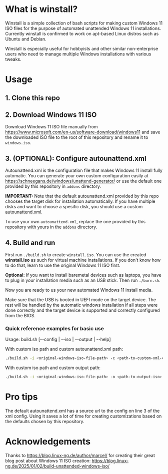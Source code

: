 # What is winstall?
Winstall is a simple collection of bash scripts for making custom Windows 11 ISO files for the purpose of automated unattended Windows 11 installations.
Currently winstall is confirmed to work on apt-based Linux distros such as Ubuntu and Debian.

Winstall is especially useful for hobbyists and other similar non-enterprise users who need to manage multiple Windows installations with various tweaks.

# Usage
## 1. Clone this repo

## 2. Download Windows 11 ISO
Download Windows 11 ISO file manually from https://www.microsoft.com/en-us/software-download/windows11 and save the downloaded ISO file to the root of this repository and rename it to `windows.iso`.

## 3. (OPTIONAL): Configure autounattend.xml
Autounattend.xml is the configuration file that makes Windows 11 install fully automatic.
You can generate your own custom configuration easily at https://schneegans.de/windows/unattend-generator/ or use the default one provided by this repository in `addons` directory.

**IMPORTANT:** Note that the default autounattend.xml provided by this repo chooses the target disk for installation automatically. If you have multiple disks and want to choose a spesific disk, you should use a custom autounattend.xml. 

To use your own `autounattend.xml`, replace the one provided by this repository with yours in the `addons` directory.

## 4. Build and run
First run `./build.sh` to create `winstall.iso`. You can use the created **winstall.iso** as such for virtual machine installations. If you don't know how to do that, learn to use the original Windows 11 ISO first.

**Optional:** If you want to install baremetal devices such as laptops, you have to plug in your installation media such as an USB stick. Then run `./burn.sh`.

Now you are ready to us your new automated Windows 11 install media.

Make sure that the USB is booted in UEFI mode on the target device. The rest will be handled by the automatic windows installation if all steps were done correctly and the target device is supported and correctly configured from the BIOS.

### Quick reference examples for basic use
Usage: build.sh [--config <path> | --iso <path> | --output <path> | --help]

With custom iso path and custom autounattend.xml path:
```bash
./build.sh -i <original-windows-iso-file-path> -c <path-to-custom-xml-config>
```

With custom iso path and custom output path:
```bash
./build.sh -i <original-windows-iso-file-path> -o <path-to-output-iso>
```

# Pro tips
The default autounattend.xml has a source url to the config on line 3 of the xml config. Using it saves a lot of time for creating customizations based on the defaults chosen by this repository.

# Acknowledgements
Thanks to https://blog.linux-ng.de/author/marcel/ for creating their great blog post about Windows 11 ISO creation: https://blog.linux-ng.de/2025/01/02/build-unattended-windows-iso/ 